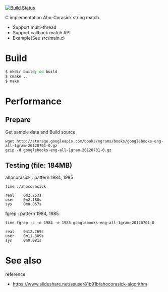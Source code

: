 [![Build Status](https://travis-ci.org/morenice/ahocorasick.svg?branch=master)](https://travis-ci.org/morenice/ahocorasick)

C implementation Aho-Corasick string match.
- Support multi-thread
- Support callback match API
- Example(See src/main.c)


# Build
```sh
$ mkdir build; cd build
$ cmake ..
$ make
```


# Performance
## Prepare
Get sample data and Build source

```
wget http://storage.googleapis.com/books/ngrams/books/googlebooks-eng-all-1gram-20120701-0.gz
gzip -d googlebooks-eng-all-1gram-20120701-0.gz
```


## Testing (file: 184MB)
ahocorasick : pattern 1984, 1985
```
time ./ahocorasick

real    0m2.253s
user    0m2.180s
sys     0m0.067s
```

fgrep : pattern 1984, 1985
```
time fgrep -c -e 1984 -e 1985 googlebooks-eng-all-1gram-20120701-0

real    0m12.269s
user    0m11.389s
sys     0m0.081s
```

# See also
reference
- https://www.slideshare.net/ssuser81b91b/ahocorasick-algorithm
